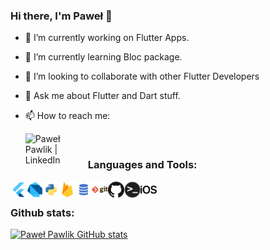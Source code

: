 ### Hi there, I'm Paweł 👋

- 🔭 I’m currently working on Flutter Apps.
- 🌱 I’m currently learning Bloc package.
- 👯 I’m looking to collaborate with other Flutter Developers
- 💬 Ask me about Flutter and Dart stuff.
- 📫 How to reach me: 
 
     [<img align="left" alt="Paweł Pawlik | LinkedIn" width="100px" src="https://img.shields.io/twitter/url?label=LinkedIn&logo=linkedin&url=https%3A%2F%2Fwww.linkedin.com%2Fin%2Fpawe%25C5%2582-pawlik-49a5301bb%2F" />][linkedin]
     
<br />

### Languages and Tools:

<img align="left" alt="Flutter" width="26px" src="https://raw.githubusercontent.com/github/explore/80688e429a7d4ef2fca1e82350fe8e3517d3494d/topics/flutter/flutter.png" />
<img align="left" alt="Dart" width="26px" src="https://raw.githubusercontent.com/github/explore/80688e429a7d4ef2fca1e82350fe8e3517d3494d/topics/dart/dart.png" />
<img align="left" alt="Python" width="26px" src="https://raw.githubusercontent.com/github/explore/80688e429a7d4ef2fca1e82350fe8e3517d3494d/topics/python/python.png" />
<img align="left" alt="Firebase" width="26px" src="https://raw.githubusercontent.com/github/explore/80688e429a7d4ef2fca1e82350fe8e3517d3494d/topics/firebase/firebase.png" />
<img align="left" alt="SQL" width="26px" src="https://raw.githubusercontent.com/github/explore/80688e429a7d4ef2fca1e82350fe8e3517d3494d/topics/sql/sql.png" />
<img align="left" alt="Git" width="26px" src="https://raw.githubusercontent.com/github/explore/80688e429a7d4ef2fca1e82350fe8e3517d3494d/topics/git/git.png" />
<img align="left" alt="GitHub" width="26px" src="https://raw.githubusercontent.com/github/explore/78df643247d429f6cc873026c0622819ad797942/topics/github/github.png" />
<img align="left" alt="Terminal" width="26px" src="https://raw.githubusercontent.com/github/explore/80688e429a7d4ef2fca1e82350fe8e3517d3494d/topics/terminal/terminal.png" />
<img align="left" alt="Terminal" width="26px" src="https://raw.githubusercontent.com/github/explore/80688e429a7d4ef2fca1e82350fe8e3517d3494d/topics/ios/ios.png" />

<br />

### Github stats:
[![Paweł Pawlik GitHub stats](https://github-readme-stats-azure-five-72.vercel.app/api?username=pawelpawlik9412)](https://github.com/pawelpawlik9412/github-readme-stats)
<!---
[![Top Langs](https://github-readme-stats-azure-five-72.vercel.app/api/top-langs/?username=pawelpawlik9412&layout=compact)](https://github.com/pawelpawlik9412/github-readme-stats)
-->

[linkedin]: https://www.linkedin.com/in/pawe%C5%82-pawlik-49a5301bb
